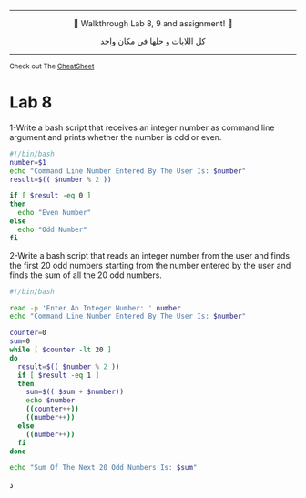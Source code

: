 
***

<p align="center">
🎉 Walkthrough Lab 8, 9 and assignment! 🎉
</p>
<p align="center">
كل اللابات و حلها في مكان واحد
</p>

***

<sub>Check out The [CheatSheet](https://github.com/CS360-OS-Practical/CS360-Practical-/blob/1048b05cc0a23599b1e2447eca4475cf176a163e/CS360CheatSheet.sh)</sub>

Lab 8
=================
1-Write a bash script that receives an integer number as command line argument and prints
whether the number is odd or even.

```sh
#!/bin/bash
number=$1
echo "Command Line Number Entered By The User Is: $number"
result=$(( $number % 2 ))

if [ $result -eq 0 ]
then
  echo "Even Number"
else
  echo "Odd Number"
fi
```

2-Write a bash script that reads an integer number from the user and finds the first 20 odd
numbers starting from the number entered by the user and finds the sum of all the 20
odd numbers.
```sh
#!/bin/bash

read -p 'Enter An Integer Number: ' number
echo "Command Line Number Entered By The User Is: $number"

counter=0
sum=0
while [ $counter -lt 20 ]
do
  result=$(( $number % 2 ))
  if [ $result -eq 1 ]
  then
	sum=$(( $sum + $number))
	echo $number
	((counter++))
	((number++))
  else
	((number++))
  fi
done

echo "Sum Of The Next 20 Odd Numbers Is: $sum"
```

ذ
